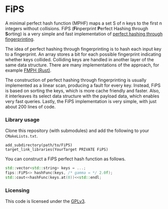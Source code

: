 # FiPS

A minimal perfect hash function (MPHF) maps a set S of n keys to the first n integers without collisions.
FiPS (**Fi**nperprint **P**erfect Hashing through **S**orting) is a very simple
and fast implementation of [perfect hashing through fingerprinting](https://doi.org/10.1007/978-3-319-07959-2_12).

The idea of perfect hashing through fingerprinting is to hash each input key to a fingerprint.
An array stores a bit for each possible fingerprint indicating whether keys collided.
Colliding keys are handled in another layer of the same data structure.
There are many implementations of the approach, for example [FMPH (Rust)](https://docs.rs/ph/latest/ph/).

The construction of perfect hashing through fingerprinting is usually implemented as a linear scan,
producing a fault for every key.
Instead, FiPS is based on sorting the keys, which is more cache friendly and faster.
Also, it interleaves its select data structure with the payload data, which enables very fast queries.
Lastly, the FiPS implementation is very simple, with just about 200 lines of code.

### Library usage

Clone this repository (with submodules) and add the following to your `CMakeLists.txt`.

```
add_subdirectory(path/to/FiPS)
target_link_libraries(YourTarget PRIVATE FiPS)
```

You can construct a FiPS perfect hash function as follows.

```cpp
std::vector<std::string> keys = ...;
fips::FiPS<> hashFunc(keys, /* gamma = */ 2.0f);
std::cout<<hashFunc(keys.at(0))<<std::endl;
```

### Licensing
This code is licensed under the [GPLv3](/LICENSE).
